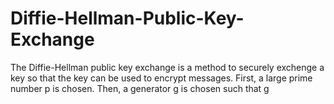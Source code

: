 # Diffie-Hellman-Public-Key-Exchange

The Diffie-Hellman public key exchange is a method to securely exchenge a key so that the key can be used to encrypt messages. First, a large prime number p is chosen. Then, a generator g is chosen such that g 
